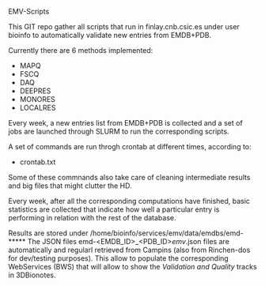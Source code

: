 EMV-Scripts

This GIT repo gather all scripts that run in finlay.cnb.csic.es under user bioinfo
to automatically validate new entries from EMDB+PDB.

Currently there are 6 methods implemented:
- MAPQ
- FSCQ
- DAQ
- DEEPRES
- MONORES
- LOCALRES

Every week, a new entries list from EMDB+PDB is collected and a set of jobs are 
launched through SLURM to run the corresponding scripts.

A set of commands are run throgh crontab at different times, according to:
- crontab.txt

Some of these commnands also take care of cleaning intermediate results and big files that might clutter the HD.

Every week, after all the corresponding computations have finished, basic statistics are collected
that indicate how well a particular entry is performing in relation with the rest of the database.

Results are stored under /home/bioinfo/services/emv/data/emdbs/emd-*****
The JSON files emd-<EMDB_ID>_<PDB_ID>_emv_<method>.json files are automatically and regularl retrieved from Campins (also from Rinchen-dos for dev/testing purposes). This allow to populate the corresponding WebServices (BWS) that will allow to show the _Validation and Quality_ tracks in 3DBionotes.

